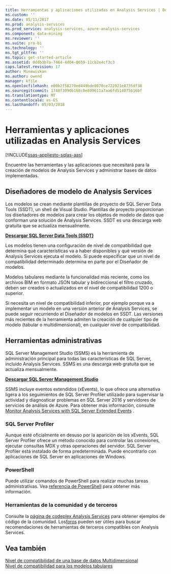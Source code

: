 ```yaml
---
title: Herramientas y aplicaciones utilizadas en Analysis Services | Documentos de Microsoft
ms.custom: ''
ms.date: 05/11/2017
ms.prod: analysis-services
ms.prod_service: analysis-services, azure-analysis-services
ms.component: data-mining
ms.reviewer: ''
ms.suite: pro-bi
ms.technology: ''
ms.tgt_pltfrm: ''
ms.topic: get-started-article
ms.assetid: 0ddb3b7a-7464-4d04-8659-11cb2e4cf3c3
caps.latest.revision: 17
author: Minewiskan
ms.author: owend
manager: kfile
ms.openlocfilehash: e00b2f58270ed449bde8070ce722921e8735df38
ms.sourcegitcommit: 1740f3090b168c0e809611a7aa6fd514075616bf
ms.translationtype: MT
ms.contentlocale: es-ES
ms.lasthandoff: 05/03/2018
---
```

# <a name="tools-and-applications-used-in-analysis-services"></a>Herramientas y aplicaciones utilizadas en Analysis Services
[!INCLUDE[ssas-appliesto-sqlas-aas](../includes/ssas-appliesto-sqlas-aas.md)]

  Encuentre las herramientas y las aplicaciones que necesitará para la creación de modelos de Analysis Services y administrar bases de datos implementadas.  
  
## <a name="analysis-services-model-designers"></a>Diseñadores de modelo de Analysis Services  
 Los modelos se crean mediante plantillas de proyecto de SQL Server Data Tools (SSDT), un shell de Visual Studio. Plantillas de proyecto proporcionan los diseñadores de modelos para crear los objetos de modelo de datos que conforman una solución de Analysis Services. SSDT es una descarga web gratuita que se actualiza mensualmente.

 **[Descargar SQL Server Data Tools (SSDT)](https://docs.microsoft.com/sql/ssdt/download-sql-server-data-tools-ssdt)** 
  
 Los modelos tienen una configuración de nivel de compatibilidad que determina qué características va a haber disponibles y qué versión de Analysis Services ejecuta el modelo.  Si puede especificar que un nivel de compatibilidad determinado determina en parte por el Diseñador de modelos.  
  
 Modelos tabulares mediante la funcionalidad más reciente, como los archivos BIM en formato JSON tabular y bidireccional el filtro cruzado, deben ser creados o actualizados en el nivel de compatibilidad 1200 o superior.  
  
 Si necesita un nivel de compatibilidad inferior, por ejemplo porque va a implementar un modelo en una versión anterior de Analysis Services, se puede seguir recurriendo el Diseñador de modelos en SSDT. Las versiones más recientes de la herramienta admiten la creación de cualquier tipo de modelo (tabular o multidimensional), en cualquier nivel de compatibilidad.   

## <a name="administrative-tools"></a>Herramientas administrativas  
  
 SQL Server Management Studio (SSMS) es la herramienta de administración principal para todas las características de SQL Server, incluido Analysis Services. SSMS es una descarga web gratuita que se actualiza mensualmente. 
  
**[Descargar SQL Server Management Studio](../ssms/download-sql-server-management-studio-ssms.md)** 
  
 SSMS incluye eventos extendidos (xEvents), lo que ofrece una alternativa ligera a los seguimientos de SQL Server Profiler utilizado para supervisar la actividad y diagnosticar problemas en SQL Server 2016 y servidores de servicios de análisis de Azure. Para obtener más información, consulte [Monitor Analysis Services with SQL Server Extended Events](../analysis-services/instances/monitor-analysis-services-with-sql-server-extended-events.md) .  
  
### <a name="sql-server-profiler"></a>SQL Server Profiler  
 Aunque esté oficialmente en desuso por la aparición de los xEvents, SQL Server Profiler ofrece un método conocido para controlar las conexiones, ejecutar consultas MDX y otras operaciones del servidor. SQL Server Profiler está instalado de forma predeterminada. Puede encontrarlo con aplicaciones de SQL Server en aplicaciones de Windows.  
  
### <a name="powershell"></a>PowerShell  
 Puede utilizar comandos de PowerShell para realizar muchas tareas administrativas. Vea [referencia de PowerShell](../analysis-services/powershell/analysis-services-powershell-reference.md) para obtener más información.  
  
### <a name="community-and-third-party-tools"></a>Herramientas de la comunidad y de terceros  
 Consulte la [página de codeplex Analysis Services](http://sqlsrvanalysissrvcs.codeplex.com/) para obtener ejemplos de código de la comunidad. Los[foros](http://social.msdn.microsoft.com/Forums/sqlserver/home?forum=sqlanalysisservices) pueden ser útiles para buscar recomendaciones de herramientas de terceros compatibles con Analysis Services.  
  
## <a name="see-also"></a>Vea también  
 [Nivel de compatibilidad de una base de datos Multidimensional](../analysis-services/multidimensional-models/compatibility-level-of-a-multidimensional-database-analysis-services.md)   
 [Nivel de compatibilidad para los modelos tabulares](../analysis-services/tabular-models/compatibility-level-for-tabular-models-in-analysis-services.md)  
  
  
